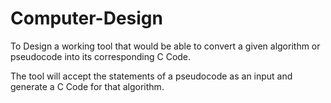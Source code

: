 # Computer-Design
To Design a working tool that would be able to convert a given algorithm or pseudocode into its corresponding C Code.  

The tool will accept the statements of a pseudocode as an input and generate a C Code for that algorithm.  


